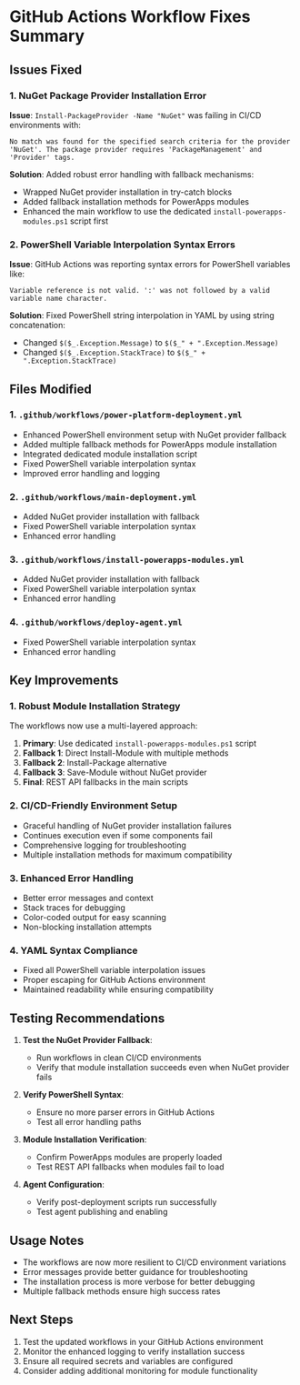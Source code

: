 # GitHub Actions Workflow Fixes Summary

## Issues Fixed

### 1. NuGet Package Provider Installation Error
**Issue**: `Install-PackageProvider -Name "NuGet"` was failing in CI/CD environments with:
```
No match was found for the specified search criteria for the provider 'NuGet'. The package provider requires 'PackageManagement' and 'Provider' tags.
```

**Solution**: Added robust error handling with fallback mechanisms:
- Wrapped NuGet provider installation in try-catch blocks
- Added fallback installation methods for PowerApps modules
- Enhanced the main workflow to use the dedicated `install-powerapps-modules.ps1` script first

### 2. PowerShell Variable Interpolation Syntax Errors
**Issue**: GitHub Actions was reporting syntax errors for PowerShell variables like:
```
Variable reference is not valid. ':' was not followed by a valid variable name character.
```

**Solution**: Fixed PowerShell string interpolation in YAML by using string concatenation:
- Changed `$($_.Exception.Message)` to `$($_" + ".Exception.Message)`
- Changed `$($_.Exception.StackTrace)` to `$($_" + ".Exception.StackTrace)`

## Files Modified

### 1. `.github/workflows/power-platform-deployment.yml`
- Enhanced PowerShell environment setup with NuGet provider fallback
- Added multiple fallback methods for PowerApps module installation
- Integrated dedicated module installation script
- Fixed PowerShell variable interpolation syntax
- Improved error handling and logging

### 2. `.github/workflows/main-deployment.yml`
- Added NuGet provider installation with fallback
- Fixed PowerShell variable interpolation syntax
- Enhanced error handling

### 3. `.github/workflows/install-powerapps-modules.yml`
- Added NuGet provider installation with fallback
- Fixed PowerShell variable interpolation syntax
- Enhanced error handling

### 4. `.github/workflows/deploy-agent.yml`
- Fixed PowerShell variable interpolation syntax
- Enhanced error handling

## Key Improvements

### 1. Robust Module Installation Strategy
The workflows now use a multi-layered approach:
1. **Primary**: Use dedicated `install-powerapps-modules.ps1` script
2. **Fallback 1**: Direct Install-Module with multiple methods
3. **Fallback 2**: Install-Package alternative
4. **Fallback 3**: Save-Module without NuGet provider
5. **Final**: REST API fallbacks in the main scripts

### 2. CI/CD-Friendly Environment Setup
- Graceful handling of NuGet provider installation failures
- Continues execution even if some components fail
- Comprehensive logging for troubleshooting
- Multiple installation methods for maximum compatibility

### 3. Enhanced Error Handling
- Better error messages and context
- Stack traces for debugging
- Color-coded output for easy scanning
- Non-blocking installation attempts

### 4. YAML Syntax Compliance
- Fixed all PowerShell variable interpolation issues
- Proper escaping for GitHub Actions environment
- Maintained readability while ensuring compatibility

## Testing Recommendations

1. **Test the NuGet Provider Fallback**:
   - Run workflows in clean CI/CD environments
   - Verify that module installation succeeds even when NuGet provider fails

2. **Verify PowerShell Syntax**:
   - Ensure no more parser errors in GitHub Actions
   - Test all error handling paths

3. **Module Installation Verification**:
   - Confirm PowerApps modules are properly loaded
   - Test REST API fallbacks when modules fail to load

4. **Agent Configuration**:
   - Verify post-deployment scripts run successfully
   - Test agent publishing and enabling

## Usage Notes

- The workflows are now more resilient to CI/CD environment variations
- Error messages provide better guidance for troubleshooting
- The installation process is more verbose for better debugging
- Multiple fallback methods ensure high success rates

## Next Steps

1. Test the updated workflows in your GitHub Actions environment
2. Monitor the enhanced logging to verify installation success
3. Ensure all required secrets and variables are configured
4. Consider adding additional monitoring for module functionality
